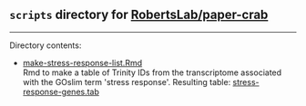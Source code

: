 ## `scripts` directory for [RobertsLab/paper-crab](https://github.com/RobertsLab/paper-crab)
---

Directory contents:     

- [make-stress-response-list.Rmd](https://github.com/RobertsLab/paper-crab/blob/master/scripts/make-stress-response-list.Rmd)     
Rmd to make a table of Trinity IDs from the transcriptome associated with the GOslim term 'stress response'. Resulting table: [stress-response-genes.tab](https://raw.githubusercontent.com/RobertsLab/paper-crab/master/analyses/stress-response-genes.tab)
